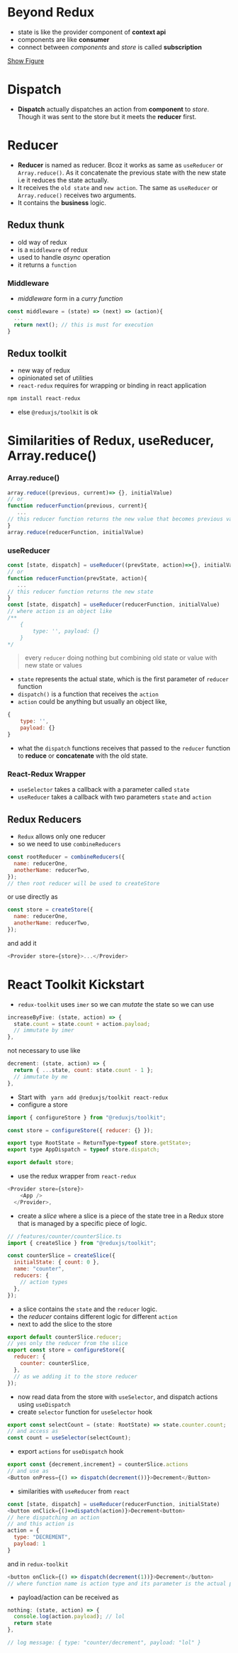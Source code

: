 # Beyond Redux

- state is like the provider component of **context api**
- components are like **consumer**
- connect between _components_ and _store_ is called **subscription**

[Show Figure](./assets/screenshots/1.png)

# Dispatch

- **Dispatch** actually dispatches an action from **component** to _store_. Though it was sent to the store but it meets the **reducer** first.

# Reducer

- **Reducer** is named as reducer. Bcoz it works as same as `useReducer` or `Array.reduce()`. As it concatenate the previous state with the new state i.e it reduces the state actually.
- It receives the `old state` and `new action`. The same as `useReducer` or `Array.reduce()` receives two arguments.
- It contains the **business** logic.

## Redux thunk

- old way of redux
- is a `middleware` of redux
- used to handle _async_ operation
- it returns a `function`

### Middleware

- _middleware_ form in a _curry function_

```js
const middleware = (state) => (next) => (action){
  ...
  return next(); // this is must for execution
}
```

## Redux toolkit

- new way of redux
- opinionated set of utilities
- `react-redux` requires for wrapping or binding in react application

```js
npm install react-redux
```

- else `@reduxjs/toolkit` is ok

# Similarities of Redux, useReducer, Array.reduce()

### Array.reduce()

```js
array.reduce((previous, current)=> {}, initialValue)
// or
function reducerFunction(previous, current){
   ...
// this reducer function returns the new value that becomes previous value
}
array.reduce(reducerFunction, initialValue)
```

### useReducer

```js
const [state, dispatch] = useReducer((prevState, action)=>{}, initialValue)
// or
function reducerFunction(prevState, action){
   ...
// this reducer function returns the new state
}
const [state, dispatch] = useReducer(reducerFunction, initialValue)
// where action is an object like
/**
    {
        type: '', payload: {}
    }
*/
```

> every `reducer` doing nothing but combining old state or value with new state or values

- `state` represents the actual state, which is the first parameter of `reducer` function
- `dispatch()` is a function that receives the `action`
- `action` could be anything but usually an object like,

```js
{
    type: '',
    payload: {}
}
```

- what the `dispatch` functions receives that passed to the `reducer` function to **reduce** or **concatenate** with the old state.

### React-Redux Wrapper

- `useSelector` takes a callback with a parameter called `state`
- `useReducer` takes a callback with two parameters `state` and `action`

## Redux Reducers

- `Redux` allows only one reducer
- so we need to use `combineReducers`

```js
const rootReducer = combineReducers({
  name: reducerOne,
  anotherName: reducerTwo,
});
// then root reducer will be used to createStore
```

or use directly as

```js
const store = createStore({
  name: reducerOne,
  anotherName: reducerTwo,
});
```

and add it

```js
<Provider store={store}>...</Provider>
```

# React Toolkit Kickstart

- `redux-toolkit` uses `imer` so we can _mutate_ the state
  so we can use

```js
increaseByFive: (state, action) => {
  state.count = state.count + action.payload;
  // immutate by imer
},
```

not necessary to use like

```js
decrement: (state, action) => {
  return { ...state, count: state.count - 1 };
  // immutate by me
},
```

- Start with ` yarn add @reduxjs/toolkit react-redux`
- configure a store

```js
import { configureStore } from "@reduxjs/toolkit";

const store = configureStore({ reducer: {} });

export type RootState = ReturnType<typeof store.getState>;
export type AppDispatch = typeof store.dispatch;

export default store;
```

- use the redux wrapper from `react-redux`

```js
<Provider store={store}>
    <App />
  </Provider>,
```

- create a _slice_ where a slice is a piece of the state tree in a Redux store that is managed by a specific piece of logic.

```js
// /features/counter/counterSlice.ts
import { createSlice } from "@reduxjs/toolkit";

const counterSlice = createSlice({
  initialState: { count: 0 },
  name: "counter",
  reducers: {
    // action types
  },
});
```

- a slice contains the `state` and the `reducer` logic.
- the _reducer_ contains different logic for different `action`
- next to add the slice to the store

```js
export default counterSlice.reducer;
// yes only the reducer from the slice
export const store = configureStore({
  reducer: {
    counter: counterSlice,
  },
  // as we adding it to the store reducer
});
```

- now read data from the store with `useSelector`, and dispatch actions using `useDispatch`
- create `selector` function for `useSelector` hook

```js
export const selectCount = (state: RootState) => state.counter.count;
// and access as
const count = useSelector(selectCount);
```

- export `actions` for `useDispatch` hook

```js
export const {decrement,increment} = counterSlice.actions
// and use as
<Button onPress={() => dispatch(decrement())}>Decrement</Button>
```

- similarities with `useReducer` from `react`

```js
const [state, dispatch] = useReducer(reducerFunction, initialState)
<button onClick={()=>dispatch(action)}>Decrement<button>
// here dispatching an action
// and this action is
action = {
  type: "DECREMENT",
  payload: 1
}
```

and in `redux-toolkit`

```js
<button onClick={() => dispatch(decrement(1))}>Decrement</button>
// where function name is action type and its parameter is the actual payload
```

- payload/action can be received as

```js
nothing: (state, action) => {
  console.log(action.payload); // lol
  return state
},

// log message: { type: "counter/decrement", payload: "lol" }
```
